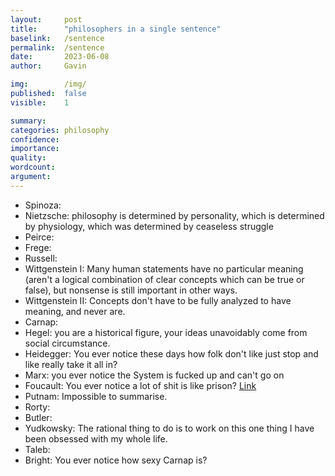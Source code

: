 ```yaml
---
layout:     post
title:      "philosophers in a single sentence"
baselink:   /sentence
permalink:  /sentence
date:       2023-06-08
author:     Gavin

img:        /img/
published:  false
visible:    1

summary:    
categories: philosophy
confidence: 
importance: 
quality:    
wordcount:  
argument:   
---
```


- Spinoza: 
- Nietzsche: philosophy is determined by personality, which is determined by physiology, which was determined by ceaseless struggle <!--, which is determined by your lust for life.-->
- Peirce: 
- Frege: 
- Russell: 
- Wittgenstein I: Many human statements have no particular meaning (aren't a logical combination of clear concepts which can be true or false), but nonsense is still important in other ways.
- Wittgenstein II: Concepts don't have to be fully analyzed to have meaning, and never are. 
- Carnap: 
- Hegel: you are a historical figure, your ideas unavoidably come from social circumstance.
- Heidegger: You ever notice these days how folk don't like just stop and like really take it all in?
- Marx: you ever notice the System is fucked up and can't go on
- Foucault: You ever notice a lot of shit is like prison? [Link](https://www.goodreads.com/quotes/6526615-is-it-surprising-that-the-cellular-prison-with-its-regularr)
- Putnam: Impossible to summarise. 
- Rorty: 
- Butler: 
- Yudkowsky: The rational thing to do is to work on this one thing I have been obsessed with my whole life.
- Taleb:
- Bright: You ever notice how sexy Carnap is?
